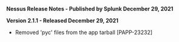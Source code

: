 **Nessus Release Notes - Published by Splunk December 29, 2021**


**Version 2.1.1 - Released December 29, 2021**

* Removed 'pyc' files from the app tarball [PAPP-23232]
